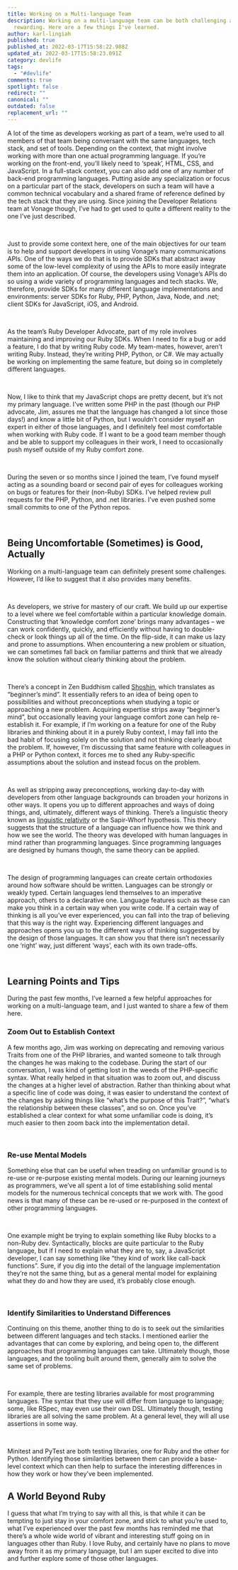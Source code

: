 ```yaml
---
title: Working on a Multi-language Team
description: Working on a multi-language team can be both challenging and
  rewarding. Here are a few things I've learned.
author: karl-lingiah
published: true
published_at: 2022-03-17T15:58:22.988Z
updated_at: 2022-03-17T15:58:23.091Z
category: devlife
tags:
  - "#devlife"
comments: true
spotlight: false
redirect: ""
canonical: ""
outdated: false
replacement_url: ""
---
```

A lot of the time as developers working as part of a team, we’re used to all members of that team being conversant with the same languages, tech stack, and set of tools. Depending on the context, that might involve working with more than one actual programming language. If you’re working on the front-end, you’ll likely need to ‘speak’, HTML, CSS, and JavaScript. In a full-stack context, you can also add one of any number of back-end programming languages. Putting aside any specialization or focus on a particular part of the stack, developers on such a team will have a common technical vocabulary and a shared frame of reference defined by the tech stack that they are using. Since joining the Developer Relations team at Vonage though, I’ve had to get used to quite a different reality to the one I’ve just described.

 

Just to provide some context here, one of the main objectives for our team is to help and support developers in using Vonage’s many communications APIs. One of the ways we do that is to provide SDKs that abstract away some of the low-level complexity of using the APIs to more easily integrate them into an application. Of course, the developers using Vonage’s APIs do so using a wide variety of programming languages and tech stacks. We, therefore, provide SDKs for many different language implementations and environments: server SDKs for Ruby, PHP, Python, Java, Node, and .net; client SDKs for JavaScript, iOS, and Android.

 

As the team’s Ruby Developer Advocate, part of my role involves maintaining and improving our Ruby SDKs. When I need to fix a bug or add a feature, I do that by writing Ruby code. My team-mates, however, aren’t writing Ruby. Instead, they’re writing PHP, Python, or C#. We may actually be working on implementing the same feature, but doing so in completely different languages.

 

Now, I like to think that my JavaScript chops are pretty decent, but it’s not my primary language. I’ve written some PHP in the past (though our PHP advocate, Jim, assures me that the language has changed a lot since those days!) and know a little bit of Python, but I wouldn’t consider myself an expert in either of those languages, and I definitely feel most comfortable when working with Ruby code. If I want to be a good team member though and be able to support my colleagues in their work, I need to occasionally push myself outside of my Ruby comfort zone.

 

During the seven or so months since I joined the team, I’ve found myself acting as a sounding board or second pair of eyes for colleagues working on bugs or features for their (non-Ruby) SDKs. I’ve helped review pull requests for the PHP, Python, and .net libraries. I’ve even pushed some small commits to one of the Python repos.

 

## Being Uncomfortable (Sometimes) is Good, Actually

Working on a multi-language team can definitely present some challenges. However, I’d like to suggest that it also provides many benefits.

 

As developers, we strive for mastery of our craft. We build up our expertise to a level where we feel comfortable within a particular knowledge domain. Constructing that ‘knowledge comfort zone’ brings many advantages – we can work confidently, quickly, and efficiently without having to double-check or look things up all of the time. On the flip-side, it can make us lazy and prone to assumptions. When encountering a new problem or situation, we can sometimes fall back on familiar patterns and think that we already know the solution without clearly thinking about the problem.

 

There’s a concept in Zen Buddhism called [Shoshin](https://en.wikipedia.org/wiki/Shoshin), which translates as “beginner’s mind”. It essentially refers to an idea of being open to possibilities and without preconceptions when studying a topic or approaching a new problem. Acquiring expertise strips away “beginner’s mind”, but occasionally leaving your language comfort zone can help re-establish it. For example, if I’m working on a feature for one of the Ruby libraries and thinking about it in a purely Ruby context, I may fall into the bad habit of focusing solely on the solution and not thinking clearly about the problem. If, however, I’m discussing that same feature with colleagues in a PHP or Python context, it forces me to shed any Ruby-specific assumptions about the solution and instead focus on the problem.

 

As well as stripping away preconceptions, working day-to-day with developers from other language backgrounds can broaden your horizons in other ways. It opens you up to different approaches and ways of doing things, and, ultimately, different ways of thinking. There’s a linguistic theory known as [linguistic relativity](https://en.wikipedia.org/wiki/Linguistic_relativity) or the Sapir-Whorf hypothesis. This theory suggests that the structure of a language can influence how we think and how we see the world. The theory was developed with human languages in mind rather than programming languages. Since programming languages are designed by humans though, the same theory can be applied.

 

The design of programming languages can create certain orthodoxies around how software should be written. Languages can be strongly or weakly typed. Certain languages lend themselves to an imperative approach, others to a declarative one. Language features such as these can make you think in a certain way when you write code. If a certain way of thinking is all you’ve ever experienced, you can fall into the trap of believing that this way is the right way. Experiencing different languages and approaches opens you up to the different ways of thinking suggested by the design of those languages. It can show you that there isn’t necessarily one ‘right’ way, just different ‘ways’, each with its own trade-offs.

 

## Learning Points and Tips

During the past few months, I’ve learned a few helpful approaches for working on a multi-language team, and I just wanted to share a few of them here.

### Zoom Out to Establish Context

A few months ago, Jim was working on deprecating and removing various Traits from one of the PHP libraries, and wanted someone to talk through the changes he was making to the codebase. During the start of our conversation, I was kind of getting lost in the weeds of the PHP-specific syntax. What really helped in that situation was to zoom out, and discuss the changes at a higher level of abstraction. Rather than thinking about what a specific line of code was doing, it was easier to understand the context of the changes by asking things like “what’s the purpose of this Trait?”, “what’s the relationship between these classes”, and so on. Once you’ve established a clear context for what some unfamiliar code is doing, it’s much easier to then zoom back into the implementation detail.

 

### Re-use Mental Models

Something else that can be useful when treading on unfamiliar ground is to re-use or re-purpose existing mental models. During our learning journeys as programmers, we’ve all spent a lot of time establishing solid mental models for the numerous technical concepts that we work with. The good news is that many of these can be re-used or re-purposed in the context of other programming languages. 

 

One example might be trying to explain something like Ruby blocks to a non-Ruby dev. Syntactically, blocks are quite particular to the Ruby language, but if I need to explain what they are to, say, a JavaScript developer, I can say something like “they kind of work like call-back functions”. Sure, if you dig into the detail of the language implementation they’re not the same thing, but as a general mental model for explaining what they do and how they are used, it’s probably close enough.

 

### Identify Similarities to Understand Differences

Continuing on this theme, another thing to do is to seek out the similarities between different languages and tech stacks. I mentioned earlier the advantages that can come by exploring, and being open to, the different approaches that programming languages can take. Ultimately though, those languages, and the tooling built around them, generally aim to solve the same set of problems. 

 

For example, there are testing libraries available for most programming languages. The syntax that they use will differ from language to language; some, like RSpec, may even use their own DSL. Ultimately though, testing libraries are all solving the same problem. At a general level, they will all use assertions in some way. 

 

Minitest and PyTest are both testing libraries, one for Ruby and the other for Python. Identifying those similarities between them can provide a base-level context which can then help to surface the interesting differences in how they work or how they’ve been implemented.

## A World Beyond Ruby

I guess that what I’m trying to say with all this, is that while it can be tempting to just stay in your comfort zone, and stick to what you’re used to, what I’ve experienced over the past few months has reminded me that there’s a whole wide world of vibrant and interesting stuff going on in languages other than Ruby. I love Ruby, and certainly have no plans to move away from it as my primary language, but I am super excited to dive into and further explore some of those other languages.